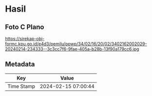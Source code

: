 # Hasil

## Foto C Plano

https://sirekap-obj-formc.kpu.go.id/e4d3/pemilu/ppwp/34/02/16/20/02/3402162002029-20240214-234333--3c3cc7f6-9fae-405a-b28b-13f90a179cc6.jpg


## Metadata

| Key        | Value               |
| ---------- | ------------------- |
| Time Stamp | 2024-02-15 07:00:44 |



